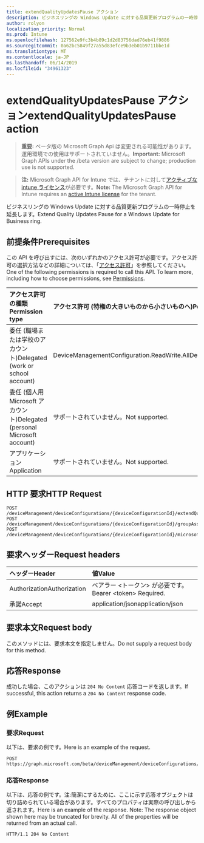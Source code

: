 ```yaml
---
title: extendQualityUpdatesPause アクション
description: ビジネスリングの Windows Update に対する品質更新プログラムの一時停止を延長します。
author: rolyon
localization_priority: Normal
ms.prod: Intune
ms.openlocfilehash: 127562e9fc3b4b89c1d2d83756dad76eb41f9886
ms.sourcegitcommit: 0a62bc5849f27a55d83efce9b3eb01b9711bbe1d
ms.translationtype: MT
ms.contentlocale: ja-JP
ms.lasthandoff: 06/14/2019
ms.locfileid: "34961323"
---
```

# <a name="extendqualityupdatespause-action"></a><span data-ttu-id="25c57-103">extendQualityUpdatesPause アクション</span><span class="sxs-lookup"><span data-stu-id="25c57-103">extendQualityUpdatesPause action</span></span>

> <span data-ttu-id="25c57-104">**重要:** ベータ版の Microsoft Graph Api は変更される可能性があります。運用環境での使用はサポートされていません。</span><span class="sxs-lookup"><span data-stu-id="25c57-104">**Important:** Microsoft Graph APIs under the /beta version are subject to change; production use is not supported.</span></span>

> <span data-ttu-id="25c57-105">**注:** Microsoft Graph API for Intune では、テナントに対して[アクティブな intune ライセンス](https://go.microsoft.com/fwlink/?linkid=839381)が必要です。</span><span class="sxs-lookup"><span data-stu-id="25c57-105">**Note:** The Microsoft Graph API for Intune requires an [active Intune license](https://go.microsoft.com/fwlink/?linkid=839381) for the tenant.</span></span>

<span data-ttu-id="25c57-106">ビジネスリングの Windows Update に対する品質更新プログラムの一時停止を延長します。</span><span class="sxs-lookup"><span data-stu-id="25c57-106">Extend Quality Updates Pause for a Windows Update for Business ring.</span></span>

## <a name="prerequisites"></a><span data-ttu-id="25c57-107">前提条件</span><span class="sxs-lookup"><span data-stu-id="25c57-107">Prerequisites</span></span>
<span data-ttu-id="25c57-p101">この API を呼び出すには、次のいずれかのアクセス許可が必要です。アクセス許可の選択方法などの詳細については、「[アクセス許可](/graph/permissions-reference)」を参照してください。</span><span class="sxs-lookup"><span data-stu-id="25c57-p101">One of the following permissions is required to call this API. To learn more, including how to choose permissions, see [Permissions](/graph/permissions-reference).</span></span>

|<span data-ttu-id="25c57-110">アクセス許可の種類</span><span class="sxs-lookup"><span data-stu-id="25c57-110">Permission type</span></span>|<span data-ttu-id="25c57-111">アクセス許可 (特権の大きいものから小さいものへ)</span><span class="sxs-lookup"><span data-stu-id="25c57-111">Permissions (from most to least privileged)</span></span>|
|:---|:---|
|<span data-ttu-id="25c57-112">委任 (職場または学校のアカウント)</span><span class="sxs-lookup"><span data-stu-id="25c57-112">Delegated (work or school account)</span></span>|<span data-ttu-id="25c57-113">DeviceManagementConfiguration.ReadWrite.All</span><span class="sxs-lookup"><span data-stu-id="25c57-113">DeviceManagementConfiguration.ReadWrite.All</span></span>|
|<span data-ttu-id="25c57-114">委任 (個人用 Microsoft アカウント)</span><span class="sxs-lookup"><span data-stu-id="25c57-114">Delegated (personal Microsoft account)</span></span>|<span data-ttu-id="25c57-115">サポートされていません。</span><span class="sxs-lookup"><span data-stu-id="25c57-115">Not supported.</span></span>|
|<span data-ttu-id="25c57-116">アプリケーション</span><span class="sxs-lookup"><span data-stu-id="25c57-116">Application</span></span>|<span data-ttu-id="25c57-117">サポートされていません。</span><span class="sxs-lookup"><span data-stu-id="25c57-117">Not supported.</span></span>|

## <a name="http-request"></a><span data-ttu-id="25c57-118">HTTP 要求</span><span class="sxs-lookup"><span data-stu-id="25c57-118">HTTP Request</span></span>
<!-- {
  "blockType": "ignored"
}
-->
``` http
POST /deviceManagement/deviceConfigurations/{deviceConfigurationId}/extendQualityUpdatesPause
POST /deviceManagement/deviceConfigurations/{deviceConfigurationId}/groupAssignments/{deviceConfigurationGroupAssignmentId}/deviceConfiguration/extendQualityUpdatesPause
POST /deviceManagement/deviceConfigurations/{deviceConfigurationId}/microsoft.graph.windowsDomainJoinConfiguration/networkAccessConfigurations/{deviceConfigurationId}/extendQualityUpdatesPause
```

## <a name="request-headers"></a><span data-ttu-id="25c57-119">要求ヘッダー</span><span class="sxs-lookup"><span data-stu-id="25c57-119">Request headers</span></span>
|<span data-ttu-id="25c57-120">ヘッダー</span><span class="sxs-lookup"><span data-stu-id="25c57-120">Header</span></span>|<span data-ttu-id="25c57-121">値</span><span class="sxs-lookup"><span data-stu-id="25c57-121">Value</span></span>|
|:---|:---|
|<span data-ttu-id="25c57-122">Authorization</span><span class="sxs-lookup"><span data-stu-id="25c57-122">Authorization</span></span>|<span data-ttu-id="25c57-123">ベアラー &lt;トークン&gt; が必要です。</span><span class="sxs-lookup"><span data-stu-id="25c57-123">Bearer &lt;token&gt; Required.</span></span>|
|<span data-ttu-id="25c57-124">承諾</span><span class="sxs-lookup"><span data-stu-id="25c57-124">Accept</span></span>|<span data-ttu-id="25c57-125">application/json</span><span class="sxs-lookup"><span data-stu-id="25c57-125">application/json</span></span>|

## <a name="request-body"></a><span data-ttu-id="25c57-126">要求本文</span><span class="sxs-lookup"><span data-stu-id="25c57-126">Request body</span></span>
<span data-ttu-id="25c57-127">このメソッドには、要求本文を指定しません。</span><span class="sxs-lookup"><span data-stu-id="25c57-127">Do not supply a request body for this method.</span></span>

## <a name="response"></a><span data-ttu-id="25c57-128">応答</span><span class="sxs-lookup"><span data-stu-id="25c57-128">Response</span></span>
<span data-ttu-id="25c57-129">成功した場合、このアクションは `204 No Content` 応答コードを返します。</span><span class="sxs-lookup"><span data-stu-id="25c57-129">If successful, this action returns a `204 No Content` response code.</span></span>

## <a name="example"></a><span data-ttu-id="25c57-130">例</span><span class="sxs-lookup"><span data-stu-id="25c57-130">Example</span></span>

### <a name="request"></a><span data-ttu-id="25c57-131">要求</span><span class="sxs-lookup"><span data-stu-id="25c57-131">Request</span></span>
<span data-ttu-id="25c57-132">以下は、要求の例です。</span><span class="sxs-lookup"><span data-stu-id="25c57-132">Here is an example of the request.</span></span>
``` http
POST https://graph.microsoft.com/beta/deviceManagement/deviceConfigurations/{deviceConfigurationId}/extendQualityUpdatesPause
```

### <a name="response"></a><span data-ttu-id="25c57-133">応答</span><span class="sxs-lookup"><span data-stu-id="25c57-133">Response</span></span>
<span data-ttu-id="25c57-p102">以下は、応答の例です。注:簡潔にするために、ここに示す応答オブジェクトは切り詰められている場合があります。すべてのプロパティは実際の呼び出しから返されます。</span><span class="sxs-lookup"><span data-stu-id="25c57-p102">Here is an example of the response. Note: The response object shown here may be truncated for brevity. All of the properties will be returned from an actual call.</span></span>
``` http
HTTP/1.1 204 No Content
```





